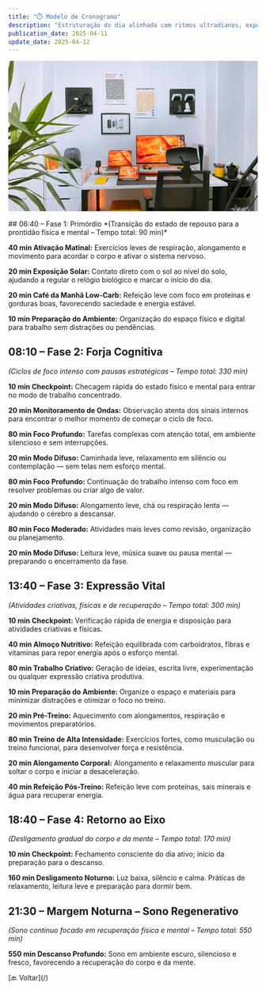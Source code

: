 ```yaml
---
title: "⏱️ Modelo de Cronograma"
description: "Estruturação do dia alinhada com ritmos ultradianos, exposição solar, checkpoints estratégicos e máxima performance cognitiva e física."
publication_date: 2025-04-11
update_date: 2025-04-12
---
```


![[Fonte: Afshin T2Y / Unsplash]](/assets/images/afshin-t2y-3_PVkGcXqgQ-unsplash.jpg "Imagem de capa")

<section class="section">
## 06:40 – Fase 1: Primórdio
*(Transição do estado de repouso para a prontidão física e mental – Tempo total: 90 min)*  

**40 min Ativação Matinal:** Exercícios leves de respiração, alongamento e movimento para acordar o corpo e ativar o sistema nervoso.

**20 min Exposição Solar:** Contato direto com o sol ao nível do solo, ajudando a regular o relógio biológico e marcar o início do dia.

**20 min Café da Manhã Low-Carb:** Refeição leve com foco em proteínas e gorduras boas, favorecendo saciedade e energia estável.

**10 min Preparação do Ambiente:** Organização do espaço físico e digital para trabalho sem distrações ou pendências.

## 08:10 – Fase 2: Forja Cognitiva
*(Ciclos de foco intenso com pausas estratégicas – Tempo total: 330 min)*  

**10 min Checkpoint:** Checagem rápida do estado físico e mental para entrar no modo de trabalho concentrado.

**20 min Monitoramento de Ondas:** Observação atenta dos sinais internos para encontrar o melhor momento de começar o ciclo de foco.

**80 min Foco Profundo:** Tarefas complexas com atenção total, em ambiente silencioso e sem interrupções.

**20 min Modo Difuso:** Caminhada leve, relaxamento em silêncio ou contemplação — sem telas nem esforço mental.

**80 min Foco Profundo:** Continuação do trabalho intenso com foco em resolver problemas ou criar algo de valor.

**20 min Modo Difuso:** Alongamento leve, chá ou respiração lenta — ajudando o cérebro a descansar.

**80 min Foco Moderado:** Atividades mais leves como revisão, organização ou planejamento.

**20 min Modo Difuso:** Leitura leve, música suave ou pausa mental — preparando o encerramento da fase.

## 13:40 – Fase 3: Expressão Vital
*(Atividades criativas, físicas e de recuperação – Tempo total: 300 min)*  

**10 min Checkpoint:** Verificação rápida de energia e disposição para atividades criativas e físicas.

**40 min Almoço Nutritivo:** Refeição equilibrada com carboidratos, fibras e vitaminas para repor energia após o esforço mental.

**80 min Trabalho Criativo:** Geração de ideias, escrita livre, experimentação ou qualquer expressão criativa produtiva.

**10 min Preparação do Ambiente:** Organize o espaço e materiais para minimizar distrações e otimizar o foco no treino.

**20 min Pré-Treino:** Aquecimento com alongamentos, respiração e movimentos preparatórios.

**80 min Treino de Alta Intensidade:** Exercícios fortes, como musculação ou treino funcional, para desenvolver força e resistência.

**20 min Alongamento Corporal:** Alongamento e relaxamento muscular para soltar o corpo e iniciar a desaceleração.

**40 min Refeição Pós-Treino:** Refeição leve com proteínas, sais minerais e água para recuperar energia.

## 18:40 – Fase 4: Retorno ao Eixo
*(Desligamento gradual do corpo e da mente – Tempo total: 170 min)*  

**10 min Checkpoint:** Fechamento consciente do dia ativo; início da preparação para o descanso.

**160 min Desligamento Noturno:** Luz baixa, silêncio e calma. Práticas de relaxamento, leitura leve e preparação para dormir bem.

## 21:30 – Margem Noturna – Sono Regenerativo
*(Sono contínuo focado em recuperação física e mental – Tempo total: 550 min)*  

**550 min Descanso Profundo:** Sono em ambiente escuro, silencioso e fresco, favorecendo a recuperação do corpo e da mente.
</section>

<section class="section text-center">[🔙 Voltar](/)</section>
